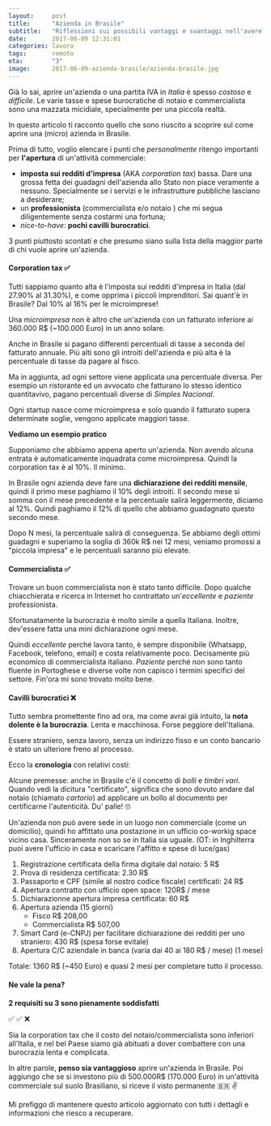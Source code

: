 ```yaml
---
layout:     post
title:      "Azienda in Brasile"
subtitle:   "Riflessioni sui possibili vantaggi e svantaggi nell'avere una (micro)azienda in Brasile 🇧🇷"
date:       2017-06-09 12:31:01
categories: lavoro
tags:       remoto
eta:        "3"
image:      2017-06-09-azienda-brasile/azienda-brasile.jpg
---
```



Già lo sai, aprire un'azienda o una partita IVA in _Italia_ è spesso _costoso_ e _difficile_. 
Le varie tasse e spese burocratiche di notaio e commercialista sono una mazzata micidiale, specialmente per una piccola realtà.

In questo articolo ti racconto quello che sono riuscito a scoprire sul come aprire una (micro) azienda in Brasile. 

Prima di tutto, voglio elencare i punti che _personalmente_ ritengo importanti per **l'apertura** di un'attività commerciale:


- __imposta sui redditi d'impresa__ (AKA _corporation tax_) bassa. Dare una grossa fetta dei guadagni dell'azienda allo Stato non piace veramente a nessuno. Specialmente se i servizi e le infrastrutture pubbliche lasciano a desiderare;
- un __professionista__ (commercialista e/o notaio ) che mi segua diligentemente senza costarmi una fortuna;
- _nice-to-have_: __pochi cavilli burocratici__.

3 punti piuttosto scontati e che presumo siano sulla lista della maggior parte di chi vuole aprire un'azienda.

#### Corporation tax ✅

Tutti sappiamo quanto alta è l'imposta sui redditi d'impresa in Italia (dal 27.90% al 31.30%), e come opprima i piccoli imprenditori. 
Sai quant'è in Brasile? Dal 10% al 16% per le microimprese!

Una *microimpresa* non è altro che un'azienda con un fatturato inferiore ai 360.000 R$ (~100.000 Euro) in un anno solare.

Anche in Brasile si pagano differenti percentuali di tasse a seconda del fatturato annuale.
Più alti sono gli introiti dell'azienda e più alta è la percentuale di tasse da pagare al fisco.

Ma in aggiunta, ad ogni settore viene applicata una percentuale diversa. 
Per esempio un ristorante ed un avvocato che fatturano lo stesso identico quantitavivo, pagano
percentuali diverse di _Simples Nacional_.

Ogni startup nasce come microimpresa e solo quando il fatturato supera determinate soglie, vengono applicate maggiori tasse.

__Vediamo un esempio pratico__

Supponiamo che abbiamo appena aperto un'azienda. Non avendo alcuna entrata è automaticamente inquadrata come microimpresa.
Quindi la corporation tax è al 10%. Il minimo.

In Brasile ogni azienda deve fare una __dichiarazione dei redditi mensile__, quindi il primo mese paghiamo il 10% degli introiti.
Il secondo mese si somma con il mese precedente e la percentuale salirà leggermente, diciamo al 12%. Quindi paghiamo il 12% di quello che abbiamo guadagnato questo secondo mese.

Dopo N mesi, la percentuale salirà di conseguenza. Se abbiamo degli ottimi guadagni e superiamo la soglia di 360k R$ nei 12 mesi, veniamo promossi a "piccola impresa" e le percentuali saranno più elevate.


#### Commercialista ✅
Trovare un buon commercialista non è stato tanto difficile. 
Dopo qualche chiacchierata e ricerca in Internet ho contrattato un'_eccellente_ e _paziente_ professionista.

Sfortunatamente la burocrazia è molto simile a quella Italiana. Inoltre, dev'essere fatta una mini dichiarazione ogni mese.

Quindi _eccellente_ perché lavora tanto, è sempre disponibile (Whatsapp, Facebook, telefono, email) e costa relativamente poco. Decisamente più economico di commercialista italiano.
_Paziente_ perché non sono tanto fluente in Portoghese e diverse volte non capisco i termini specifici del settore.
Fin'ora mi sono trovato molto bene.


#### Cavilli burocratici ❌
Tutto sembra promettente fino ad ora, ma come avrai già intuito, la __nota dolente è la burocrazia__. Lenta e macchinosa. Forse peggiore dell'Italiana.

Essere straniero, senza lavoro, senza un indirizzo fisso e un conto bancario è stato un ulteriore freno al processo.

Ecco la __cronologia__ con relativi costi:

Alcune premesse:
anche in Brasile c'è il concetto di _bolli_ e _timbri vari_.
Quando vedi la dicitura "certificato", significa che sono dovuto andare dal notaio (chiamato _cartorio_) ad applicare un bollo al documento per certificarne l'autenticità. Du' palle! 🙄

Un'azienda non può avere sede in un luogo non commerciale (come un domicilio), quindi ho affittato una postazione in un ufficio co-workig space vicino casa. Sinceramente non so se in Italia sia uguale.
(OT: in Inghilterra puoi avere l'ufficio in casa e scaricare l'affitto e spese di luce/gas)

1. Registrazione certificata della firma digitale dal notaio: 5 R$
2. Prova di residenza certificata: 2.30 R$
3. Passaporto e CPF (simile al nostro codice fiscale) certificati: 24 R$
4. Apertura contratto con ufficio open space: 120R$ / mese
4. Dichiarazionne apertura impresa certificata: 60 R$
5. Apertura azienda (15 giorni)
    - Fisco R$ 208,00
    - Commercialista R$ 507,00
6. Smart Card (e-CNPJ) per facilitare dichiarazione dei redditi per uno straniero: 430 R$ (spesa forse evitale)
7. Apertura C/C aziendale in banca (varia dai 40 ai 180 R$ / mese) (1 mese)

Totale:
  1360 R$ (~450 Euro) e quasi 2 mesi per completare tutto il processo.


#### Ne vale la pena?

__2 requisiti su 3 sono pienamente soddisfatti__ 

✅ ✅ ❌

Sia la corporation tax che il costo del notaio/commercialista sono inferiori all'Italia, e nel bel Paese siamo già abituati a dover combattere con una burocrazia lenta e complicata.

In altre parole, __penso sia vantaggioso__ aprire un'azienda in Brasile.
Poi aggiungo che se si investono più di 500.000R$ (170.000 Euro) in un'attività commerciale sul suolo Brasiliano, si riceve il visto permanente 🇧🇷 ✌️

Mi prefiggo di mantenere questo articolo aggiornato con tutti i dettagli e informazioni che riesco a recuperare.

